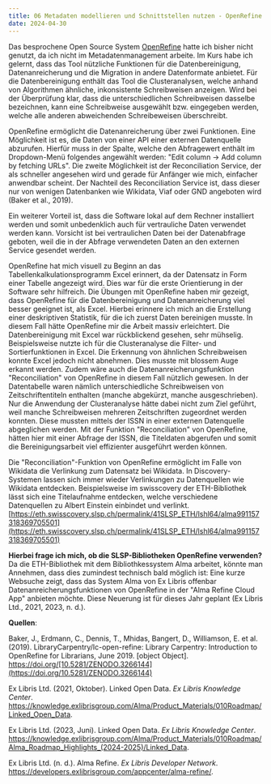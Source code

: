 ```yaml
---
title: 06 Metadaten modellieren und Schnittstellen nutzen - OpenRefine
date: 2024-04-30
---
```


Das besprochene Open Source System [OpenRefine](https://openrefine.org/) hatte ich bisher nicht genutzt, da ich nicht im Metadatenmanagement arbeite. Im Kurs habe ich gelernt, dass das Tool nützliche Funktionen für die Datenbereinigung, Datenanreicherung und die Migration in andere Datenformate anbietet.
Für die Datenbereinigung enthält das Tool die Clusteranalysen, welche anhand von Algorithmen ähnliche, inkonsistente Schreibweisen anzeigen. Wird bei der Überprüfung klar, dass die unterschiedlichen Schreibweisen dasselbe bezeichnen, kann eine Schreibweise ausgewählt bzw. eingegeben werden, welche alle anderen abweichenden Schreibeweisen überschreibt.

OpenRefine ermöglicht die Datenanreicherung über zwei Funktionen. Eine Möglichkeit ist es, die Daten von einer API einer externen Datenquelle abzurufen. Hierfür muss in der Spalte, welche den Abfragewert enthält im Dropdown-Menü folgendes angewählt werden: "Edit column -> Add column by fetching URLs". Die zweite Möglichkeit ist der Reconciliation Service, der als schneller angesehen wird und gerade für Anfänger wie mich, einfacher anwendbar scheint. Der Nachteil des Reconciliation Service ist, dass dieser nur von wenigen Datenbanken wie Wikidata, Viaf oder GND angeboten wird (Baker et al., 2019).

Ein weiterer Vorteil ist, dass die Software lokal auf dem Rechner installiert werden und somit unbedenklich auch für vertrauliche Daten verwendet werden kann. Vorsicht ist bei vertraulichen Daten bei der Datenabfrage geboten, weil die in der Abfrage verwendeten Daten an den externen Service gesendet werden. 

OpenRefine hat mich visuell zu Beginn an das Tabellenkalkulationsprogramm Excel erinnert, da der Datensatz in Form einer Tabelle angezeigt wird. Dies war für die erste Orientierung in der Software sehr hilfreich. Die Übungen mit OpenRefine haben mir gezeigt, dass OpenRefine für die Datenbereinigung und Datenanreicherung viel besser geeignet ist, als Excel. Hierbei erinnere ich mich an die Erstellung einer deskriptiven Statistik, für die ich zuerst Daten bereinigen musste. In diesem Fall hätte OpenRefine mir die Arbeit massiv erleichtert. Die Datenbereinigung mit Excel war rückblickend gesehen, sehr mühselig. Beispielsweise nutzte ich für die  Clusteranalyse die Filter- und Sortierfunktionen in Excel. Die Erkennung von ähnlichen Schreibweisen konnte Excel jedoch nicht abnehmen. Dies musste mit blossem Auge erkannt werden. Zudem wäre auch die Datenanreicherungsfunktion "Reconciliation" von OpenRefine in diesem Fall nützlich gewesen. In der Datentabelle waren nämlich unterschiedliche Schreibweisen von Zeitschriftentiteln enthalten (manche abgekürzt, manche ausgeschrieben). Nur die Anwendung der Clusteranalyse hätte dabei nicht zum Ziel geführt, weil manche Schreibweisen mehreren Zeitschriften zugeordnet werden konnten. Diese mussten mittels der ISSN in einer externen Datenquelle abgeglichen werden. Mit der Funktion "Reconciliation" von OpenRefine, hätten hier mit einer Abfrage der ISSN, die Titeldaten abgerufen und somit die Bereinigungsarbeit viel effizienter ausgeführt werden können. 

Die "Reconciliation"-Funktion von OpenRefine ermöglicht im Falle von Wikidata die Verlinkung zum Datensatz bei Wikidata. In Discovery-Systemen lassen sich immer wieder Verlinkungen zu Datenquellen wie Wikidata entdecken. Beispielsweise im swisscovery der ETH-Bibliothek lässt sich eine Titelaufnahme entdecken, welche verschiedene Datenquellen zu Albert Einstein einbindet und verlinkt. [https://eth.swisscovery.slsp.ch/permalink/41SLSP_ETH/lshl64/alma991157318369705501](https://eth.swisscovery.slsp.ch/permalink/41SLSP_ETH/lshl64/alma991157318369705501)

**Hierbei frage ich mich, ob die SLSP-Bibliotheken OpenRefine verwenden?** Da die ETH-Bibliothek mit dem Bibliothkessystem Alma arbeitet, könnte man Annehmen, dass dies zumindest technisch bald möglich ist: Eine kurze Websuche zeigt, dass das System Alma von Ex Libris offenbar Datenanreicherungsfunktionen von OpenRefine in der "Alma Refine Cloud App" anbieten möchte. Diese Neuerung ist für dieses Jahr geplant (Ex Libris Ltd., 2021, 2023, n. d.).

**Quellen**:

Baker, J., Erdmann, C., Dennis, T., Mhidas, Bangert, D., Williamson, E. et al. (2019). LibraryCarpentry/lc-open-refine: Library Carpentry: Introduction to OpenRefine for Librarians, June 2019. [object Object]. https://doi.org/[10.5281/ZENODO.3266144](https://doi.org/10.5281/ZENODO.3266144)

Ex Libris Ltd. (2021, Oktober). Linked Open Data. _Ex Libris Knowledge Center_. https://knowledge.exlibrisgroup.com/Alma/Product_Materials/010Roadmap/Linked_Open_Data.

Ex Libris Ltd. (2023, Juni). Linked Open Data. _Ex Libris Knowledge Center_. https://knowledge.exlibrisgroup.com/Alma/Product_Materials/010Roadmap/Alma_Roadmap_Highlights_(2024-2025)/Linked_Data.

Ex Libris Ltd. (n. d.). Alma Refine. _Ex Libris Developer Network_. https://developers.exlibrisgroup.com/appcenter/alma-refine/.
